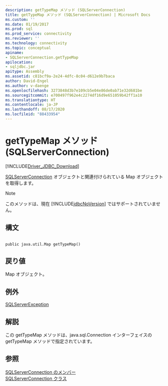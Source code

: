 ```yaml
---
description: getTypeMap メソッド (SQLServerConnection)
title: getTypeMap メソッド (SQLServerConnection) | Microsoft Docs
ms.custom: ''
ms.date: 01/19/2017
ms.prod: sql
ms.prod_service: connectivity
ms.reviewer: ''
ms.technology: connectivity
ms.topic: conceptual
apiname:
- SQLServerConnection.getTypeMap
apilocation:
- sqljdbc.jar
apitype: Assembly
ms.assetid: c81bcf9a-2e24-4dfc-8c04-d612e9b7baca
author: David-Engel
ms.author: v-daenge
ms.openlocfilehash: 3273848d3b7e109cb5e04e86de0ab71e32d681be
ms.sourcegitcommit: e700497f962e4c2274df16d9e651059b42ff1a10
ms.translationtype: HT
ms.contentlocale: ja-JP
ms.lasthandoff: 08/17/2020
ms.locfileid: "88433954"
---
```

# <a name="gettypemap-method-sqlserverconnection"></a>getTypeMap メソッド (SQLServerConnection)
[!INCLUDE[Driver_JDBC_Download](../../../includes/driver_jdbc_download.md)]

  [SQLServerConnection](../../../connect/jdbc/reference/sqlserverconnection-class.md) オブジェクトと関連付けられている Map オブジェクトを取得します。  
  
> [!NOTE]  
>  このメソッドは、現在 [!INCLUDE[jdbcNoVersion](../../../includes/jdbcnoversion_md.md)] ではサポートされていません。  
  
## <a name="syntax"></a>構文  
  
```  
  
public java.util.Map getTypeMap()  
```  
  
## <a name="return-value"></a>戻り値  
 Map オブジェクト。  
  
## <a name="exceptions"></a>例外  
 [SQLServerException](../../../connect/jdbc/reference/sqlserverexception-class.md)  
  
## <a name="remarks"></a>解説  
 この getTypeMap メソッドは、java.sql.Connection インターフェイスの getTypeMap メソッドで指定されています。  
  
## <a name="see-also"></a>参照  
 [SQLServerConnection のメンバー](../../../connect/jdbc/reference/sqlserverconnection-members.md)   
 [SQLServerConnection クラス](../../../connect/jdbc/reference/sqlserverconnection-class.md)  
  
  
